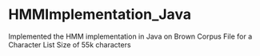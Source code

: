 # HMMImplementation_Java
Implemented the HMM implementation in Java on Brown Corpus File for a Character List Size of 55k characters
